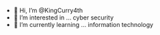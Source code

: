 - 👋 Hi, I’m @KingCurry4th
- 👀 I’m interested in ... cyber security 
- 🌱 I’m currently learning ... information technology


<!---
KingCurry4th/KingCurry4th is a ✨ special ✨ repository because its `README.md` (this file) appears on your GitHub profile.
You can click the Preview link to take a look at your changes.
--->

